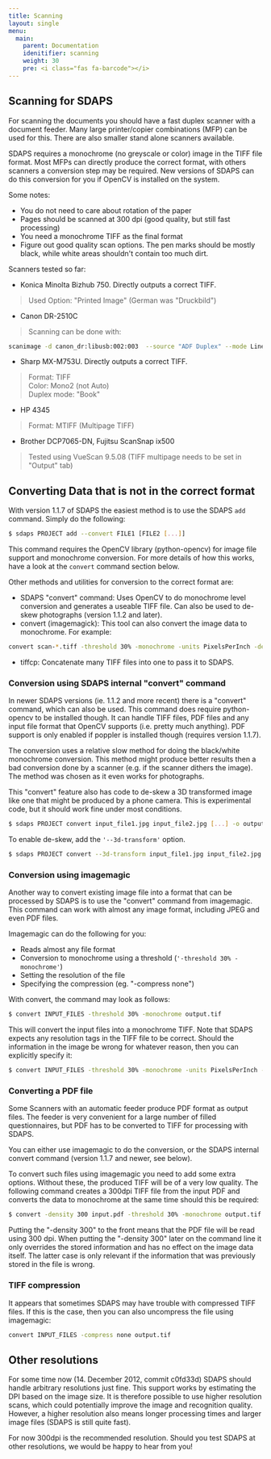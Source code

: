 ```yaml
---
title: Scanning
layout: single
menu:
  main:
    parent: Documentation
    idenitifier: scanning
    weight: 30
    pre: <i class="fas fa-barcode"></i>
---
```


## Scanning for SDAPS
For scanning the documents you should have a fast duplex scanner with a
document feeder. Many large printer/copier combinations (MFP) can be
used for this. There are also smaller stand alone scanners available.

SDAPS requires a monochrome (no greyscale or color) image in the TIFF
file format. Most MFPs can directly produce the correct format, with
others scanners a conversion step may be required. New versions of
SDAPS can do this conversion for you if OpenCV is installed on the system.

Some notes:

* You do not need to care about rotation of the paper
* Pages should be scanned at 300 dpi (good quality, but still fast processing)
* You need a monochrome TIFF as the final format
* Figure out good quality scan options. The pen marks should be mostly black,
while white areas shouldn't contain too much dirt.

Scanners tested so far:

* Konica Minolta Bizhub 750. Directly outputs a correct TIFF.

> Used Option: "Printed Image" (German was "Druckbild")

* Canon DR-2510C

> Scanning can be done with:

``` bash
scanimage -d canon_dr:libusb:002:003  --source "ADF Duplex" --mode Lineart --resolution 300 -l 0 -t 0 -x 210 -y 297 --page-height 297 --batch='out%05d.pnm' --batch-count=10 --threshold 150 --brightness -40
```

* Sharp MX-M753U. Directly outputs a correct TIFF.

> Format: TIFF<br>
> Color: Mono2 (not Auto)<br>
> Duplex mode: "Book"

* HP 4345

> Format: MTIFF (Multipage TIFF)

* Brother DCP7065-DN, Fujitsu ScanSnap ix500

> Tested using VueScan 9.5.08 (TIFF multipage needs to be set in "Output" tab)

## Converting Data that is not in the correct format

With version 1.1.7 of SDAPS the easiest method is to use the SDAPS ``add``
command. Simply do the following:

``` bash
$ sdaps PROJECT add --convert FILE1 [FILE2 [...]]
```

This command requires the OpenCV library (python-opencv) for image file
support and monochrome conversion. For more details of how this works, have a
look at the ``convert`` command section below.

Other methods and utilities for conversion to the correct format are:

* SDAPS "convert" command: Uses OpenCV to do monochrome level conversion
and generates a useable TIFF file. Can also be used to de-skew photographs
(version 1.1.2 and later).
* convert (imagemagick): This tool can also convert the image data to
monochrome. For example:

``` bash
convert scan-*.tiff -threshold 30% -monochrome -units PixelsPerInch -density 300 -compress none scans.tiff
```

* tiffcp: Concatenate many TIFF files into one to pass it to SDAPS.

### Conversion using SDAPS internal "convert" command
In newer SDAPS versions (ie. 1.1.2 and more recent) there is a "convert"
command, which can also be used. This command does require python-opencv
to be installed though.  It can handle TIFF files, PDF files and any
input file format that OpenCV supports (i.e. pretty much anything). PDF
support is only enabled if poppler is installed though (requires version
1.1.7).

The conversion uses a relative slow method for doing the black/white
monochrome conversion. This method might produce better results then
a bad conversion done by a scanner (e.g. if the scanner dithers the
image). The method was chosen as it even works for photographs.

This "convert" feature also has code to de-skew a 3D transformed image
like one that might be produced by a phone camera. This is experimental
code, but it should work fine under most conditions.

``` bash
$ sdaps PROJECT convert input_file1.jpg input_file2.jpg [...] -o output.tif
```

To enable de-skew, add the ``'--3d-transform'`` option.

``` bash
$ sdaps PROJECT convert --3d-transform input_file1.jpg input_file2.jpg [...] -o output.tif
```

### Conversion using imagemagic

Another way to convert existing image file into a format that can be
processed by SDAPS is to use the "convert" command from imagemagic.
This command can work with almost any image format, including JPEG and
even PDF files.

Imagemagic can do the following for you:

* Reads almost any file format
* Conversion to monochrome using a threshold (``'-threshold 30% -monochrome'``)
* Setting the resolution of the file
* Specifying the compression (eg. "-compress none")

With convert, the command may look as follows:

``` bash
$ convert INPUT_FILES -threshold 30% -monochrome output.tif
```

This will convert the input files into a monochrome TIFF. Note that
SDAPS expects any resolution tags in the TIFF file to be correct.
Should the information in the image be wrong for whatever reason,
then you can explicitly specify it:

``` bash
$ convert INPUT_FILES -threshold 30% -monochrome -units PixelsPerInch -density 300 output.tif
```

### Converting a PDF file

Some Scanners with an automatic feeder produce PDF format as output files.
The feeder  is very convenient for a large number of filled questionnaires,
but PDF has to be converted to TIFF for processing with SDAPS.

You can either use imagemagic to do the conversion, or the SDAPS internal
convert command (version 1.1.7 and newer, see below).

To convert such files using imagemagic you need to add some extra options.
Without these, the produced TIFF will be of a very low quality. The
following command creates a 300dpi TIFF file from the input PDF and
converts the data to monochrome at the same time should this be required:

``` bash
$ convert -density 300 input.pdf -threshold 30% -monochrome output.tif
```

Putting the "-density 300" to the front means that the PDF file will be
read using 300 dpi. When putting the "-density 300" later on the command
line it only overrides the stored information and has no effect on the
image data itself. The latter case is only relevant if the information
that was previously stored in the file is wrong.

### TIFF compression

It appears that sometimes SDAPS may have trouble with compressed TIFF files.
If this is the case, then you can also uncompress the file using imagemagic:

``` bash
convert INPUT_FILES -compress none output.tif
```

## Other resolutions

For some time now (14. December 2012, commit c0fd33d) SDAPS should handle
arbitrary resolutions just fine. This support works by estimating the DPI
based on the image size. It is therefore possible to use higher resolution
scans, which could potentially improve the image and recognition quality.
However, a higher resolution also means longer processing times and larger
image files (SDAPS is still quite fast).

For now 300dpi is the recommended resolution. Should you test SDAPS at
other resolutions, we would be happy to hear from you!

